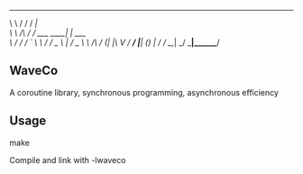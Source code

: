 
 __          __              _____      
 \ \        / /             / ____|     
  \ \  /\  / /_ ___   _____| |     ___  
   \ \/  \/ / _` \ \ / / _ \ |    / _ \ 
    \  /\  / (_| |\ V /  __/ |___| (_) |
     \/  \/ \__,_| \_/ \___|\_____\___/ 
                                                                         






## WaveCo
A coroutine library, synchronous programming, asynchronous efficiency



## Usage

make

Compile and link with -lwaveco
